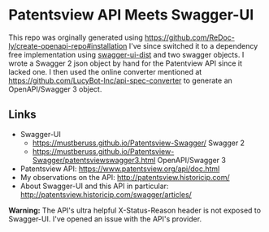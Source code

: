 # Patentsview API Meets Swagger-UI

This repo was orginally generated using https://github.com/ReDoc-ly/create-openapi-repo#installation I've since switched it to a dependency free implementation using [swagger-ui-dist](https://www.npmjs.com/package/swagger-ui-dist) and two swagger objects.   I wrote a Swagger 2 json object by hand for the Patentview API since it lacked one.  I then used the online converter mentioned at https://github.com/LucyBot-Inc/api-spec-converter to generate an OpenAPI/Swagger 3 object.  

## Links
- Swagger-UI 
    + https://mustberuss.github.io/Patentsview-Swagger/ Swagger 2
    + https://mustberuss.github.io/Patentsview-Swagger/patentsviewswagger3.html OpenAPI/Swagger 3
- Patentsview API: https://www.patentsview.org/api/doc.html
- My observations on the API: http://patentsview.historicip.com/
- About Swagger-UI and this API in particular: http://patentsview.historicip.com/swagger/articles/

**Warning:** The API's ultra helpful X-Status-Reason header is not exposed to Swagger-UI. I've opened an issue with the API's provider.

